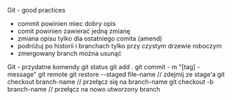 Git - good practices

* commit powinien miec dobry opis
* comit powinien zawierać jedną zmianę
* zmiana opisu tylko dla ostatniego comita (amend)
* podróżuj po historii i branchach tylko przy czystym drzewie roboczym
* zmergowany branch można usunąć


Git - przydatne komendy
git status
git add .
git commit - m "[tag] - message"
git remote
git restore --staged file-name // zdejmij ze stage'a
git checkout branch-name // przełącz się na branch-name
git checkout -b branch-name // przełącz na nowo utworzony branch

